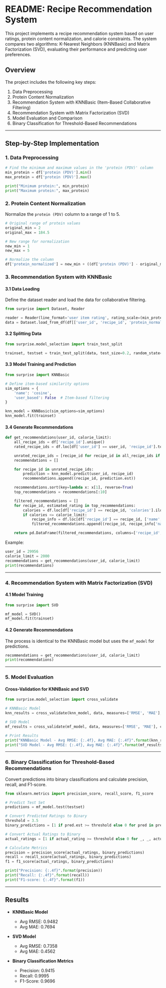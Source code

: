 # README: Recipe Recommendation System

This project implements a recipe recommendation system based on user ratings, protein content normalization, and calorie constraints. The system compares two algorithms: K-Nearest Neighbors (KNNBasic) and Matrix Factorization (SVD), evaluating their performance and predicting user preferences.

## Overview

The project includes the following key steps:
1. Data Preprocessing
2. Protein Content Normalization
3. Recommendation System with KNNBasic (Item-Based Collaborative Filtering)
4. Recommendation System with Matrix Factorization (SVD)
5. Model Evaluation and Comparison
6. Binary Classification for Threshold-Based Recommendations

---

## Step-by-Step Implementation

### 1. Data Preprocessing

```python
# Find the minimum and maximum values in the 'protein (PDV)' column
min_protein = df['protein (PDV)'].min()
max_protein = df['protein (PDV)'].max()

print("Minimum protein:", min_protein)
print("Maximum protein:", max_protein)
```

### 2. Protein Content Normalization

Normalize the `protein (PDV)` column to a range of 1 to 5.

```python
# Original range of protein values
original_min = 2
original_max = 184.5

# New range for normalization
new_min = 1
new_max = 5

# Normalize the column
df['protein_normalized'] = new_min + ((df['protein (PDV)'] - original_min) * (new_max - new_min) / (original_max - original_min))
```

### 3. Recommendation System with KNNBasic

#### 3.1 Data Loading
Define the dataset reader and load the data for collaborative filtering.

```python
from surprise import Dataset, Reader

reader = Reader(line_format='user item rating', rating_scale=(min_protein, max_protein))
data = Dataset.load_from_df(df[['user_id', 'recipe_id', 'protein_normalized']], reader)
```

#### 3.2 Splitting Data

```python
from surprise.model_selection import train_test_split

trainset, testset = train_test_split(data, test_size=0.2, random_state=42)
```

#### 3.3 Model Training and Prediction

```python
from surprise import KNNBasic

# Define item-based similarity options
sim_options = {
    'name': 'cosine',
    'user_based': False  # Item-based filtering
}

knn_model = KNNBasic(sim_options=sim_options)
knn_model.fit(trainset)
```

#### 3.4 Generate Recommendations

```python
def get_recommendations(user_id, calorie_limit):
    all_recipe_ids = df['recipe_id'].unique()
    rated_recipe_ids = df.loc[df['user_id'] == user_id, 'recipe_id'].tolist()

    unrated_recipe_ids = [recipe_id for recipe_id in all_recipe_ids if recipe_id not in rated_recipe_ids]
    recommendations = []

    for recipe_id in unrated_recipe_ids:
        prediction = knn_model.predict(user_id, recipe_id)
        recommendations.append((recipe_id, prediction.est))

    recommendations.sort(key=lambda x: x[1], reverse=True)
    top_recommendations = recommendations[:10]

    filtered_recommendations = []
    for recipe_id, estimated_rating in top_recommendations:
        calories = df.loc[df['recipe_id'] == recipe_id, 'calories'].iloc[0]
        if calories <= calorie_limit:
            recipe_info = df.loc[df['recipe_id'] == recipe_id, ['name', 'description']].iloc[0]
            filtered_recommendations.append((recipe_id, recipe_info['name'], recipe_info['description']))

    return pd.DataFrame(filtered_recommendations, columns=['recipe_id', 'name', 'description'])
```

Example:

```python
user_id = 29956
calorie_limit = 2000
recommendations = get_recommendations(user_id, calorie_limit)
print(recommendations)
```

---

### 4. Recommendation System with Matrix Factorization (SVD)

#### 4.1 Model Training

```python
from surprise import SVD

mf_model = SVD()
mf_model.fit(trainset)
```

#### 4.2 Generate Recommendations

The process is identical to the KNNBasic model but uses the `mf_model` for predictions.

```python
recommendations = get_recommendations(user_id, calorie_limit)
print(recommendations)
```

---

### 5. Model Evaluation

#### Cross-Validation for KNNBasic and SVD

```python
from surprise.model_selection import cross_validate

# KNNBasic Model
knn_results = cross_validate(knn_model, data, measures=['RMSE', 'MAE'], cv=5, verbose=True)

# SVD Model
mf_results = cross_validate(mf_model, data, measures=['RMSE', 'MAE'], cv=5, verbose=True)

# Print Results
print("KNNBasic Model - Avg RMSE: {:.4f}, Avg MAE: {:.4f}".format(knn_results['test_rmse'].mean(), knn_results['test_mae'].mean()))
print("SVD Model - Avg RMSE: {:.4f}, Avg MAE: {:.4f}".format(mf_results['test_rmse'].mean(), mf_results['test_mae'].mean()))
```

---

### 6. Binary Classification for Threshold-Based Recommendations

Convert predictions into binary classifications and calculate precision, recall, and F1-score.

```python
from sklearn.metrics import precision_score, recall_score, f1_score

# Predict Test Set
predictions = mf_model.test(testset)

# Convert Predicted Ratings to Binary
threshold = 3.5
binary_predictions = [1 if pred.est >= threshold else 0 for pred in predictions]

# Convert Actual Ratings to Binary
actual_ratings = [1 if actual_rating >= threshold else 0 for _, _, actual_rating in testset]

# Calculate Metrics
precision = precision_score(actual_ratings, binary_predictions)
recall = recall_score(actual_ratings, binary_predictions)
f1 = f1_score(actual_ratings, binary_predictions)

print("Precision: {:.4f}".format(precision))
print("Recall: {:.4f}".format(recall))
print("F1-score: {:.4f}".format(f1))
```

---

## Results

- **KNNBasic Model**
  - Avg RMSE: 0.9482
  - Avg MAE: 0.7694

- **SVD Model**
  - Avg RMSE: 0.7358
  - Avg MAE: 0.4562

- **Binary Classification Metrics**
  - Precision: 0.9415
  - Recall: 0.9995
  - F1-Score: 0.9696
